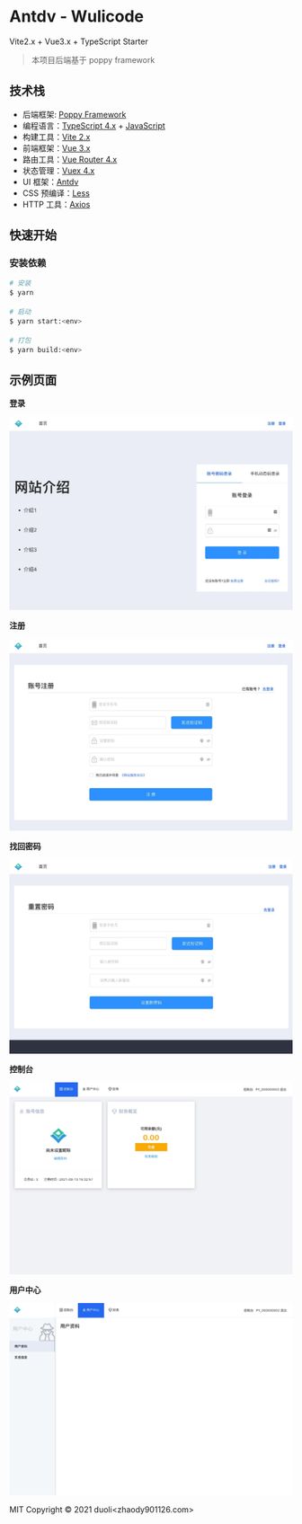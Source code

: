 # Antdv - Wulicode

Vite2.x + Vue3.x + TypeScript Starter

> 本项目后端基于 poppy framework

## 技术栈

- 后端框架: [Poppy Framework](https://github.com/imvkmark/poppy-framework)
- 编程语言：[TypeScript 4.x](https://www.typescriptlang.org/zh/) + [JavaScript](https://www.javascript.com/)
- 构建工具：[Vite 2.x](https://cn.vitejs.dev/)
- 前端框架：[Vue 3.x](https://v3.cn.vuejs.org/)
- 路由工具：[Vue Router 4.x](https://next.router.vuejs.org/zh/index.html)
- 状态管理：[Vuex 4.x](https://next.vuex.vuejs.org/)
- UI 框架：[Antdv](https://antdv.com)
- CSS 预编译：[Less](http://lesscss.cn/)
- HTTP 工具：[Axios](https://axios-http.com/)

## 快速开始

### 安装依赖

```bash
# 安装
$ yarn

# 启动
$ yarn start:<env>

# 打包
$ yarn build:<env>
```

## 示例页面

**登录**

![](./docs/images/login.png)

**注册**

![](./docs/images/register.png)

**找回密码**

![](./docs/images/reset_pwd.png)

**控制台**

![](./docs/images/cp.png)

**用户中心**

![](./docs/images/user.png)

MIT Copyright © 2021 duoli<zhaody901<AT>126.com>

